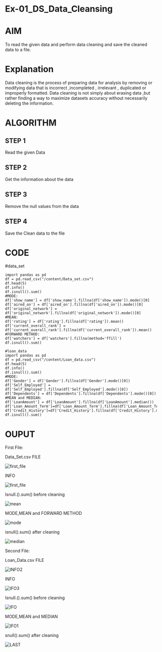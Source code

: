 # Ex-01_DS_Data_Cleansing
# AIM
To read the given data and perform data cleaning and save the cleaned data to a file.

# Explanation
Data cleaning is the process of preparing data for analysis by removing or modifying data that is incorrect ,incompleted , irrelevant , duplicated or improperly formatted. Data cleaning is not simply about erasing data ,but rather finding a way to maximize datasets accuracy without necessarily deleting the information.

# ALGORITHM
## STEP 1
Read the given Data

## STEP 2
Get the information about the data

## STEP 3
Remove the null values from the data

## STEP 4
Save the Clean data to the file

# CODE
#data_set
```
import pandas as pd
df = pd.read_csv("/content/Data_set.csv")
df.head(5)
df.info()
df.isnull().sum()
#MODE:
df['show_name'] = df['show_name'].fillna(df['show_name']).mode()[0]
df['aired_on'] = df['aired_on'].fillna(df['aired_on']).mode()[0]
df['original_network'] = df['original_network'].fillna(df['original_network']).mode()[0]
#MEAN:
df['rating'] = df['rating'].fillna(df['rating']).mean()
df['current_overall_rank'] = df['current_overall_rank'].fillna(df['current_overall_rank']).mean()
#FORWARD METHOD:
df['watchers'] = df['watchers'].fillna(method='ffill')
df.isnull().sum()
```
```
#loan_data
import pandas as pd
df = pd.read_csv("/content/Loan_data.csv")
df.head(5)
df.info()
df.isnull().sum()
#MODE:
df['Gender'] = df['Gender'].fillna(df['Gender'].mode()[0])
df['Self_Employed'] = df['Self_Employed'].fillna(df['Self_Employed'].mode()[0])
df['Dependents'] = df['Dependents'].fillna(df['Dependents'].mode()[0])
#MEAN and MEDIAN:
df['LoanAmount'] = df['LoanAmount'].fillna(df['LoanAmount'].median())
df['Loan_Amount_Term']=df['Loan_Amount_Term'].fillna(df['Loan_Amount_Term'].mean())
df['Credit_History']=df['Credit_History'].fillna(df['Credit_History'].mean())
df.isnull().sum()
```
# OUPUT
First File:

Data_Set.csv FILE

![first_file](https://user-images.githubusercontent.com/120232371/226583239-a9311a6d-0913-412e-bcab-90617ad8d9b6.png)

INFO

![first_file](https://user-images.githubusercontent.com/120232371/226583465-ed36c85d-0f91-4a88-b428-aeb568ce60fd.png)

Isnull.().sum() before cleaning

![mean](https://user-images.githubusercontent.com/120232371/226583961-b1b87123-0266-4fb4-a6b0-8582eb4762a2.png)

MODE,MEAN and FORWARD METHOD

![mode](https://user-images.githubusercontent.com/120232371/226584368-85644a07-d3e9-4246-b851-ef640338f995.png)

isnull().sum() after cleaning

![median](https://user-images.githubusercontent.com/120232371/226584566-de75010a-30c4-470b-aa29-0e91881fa4b2.png)

Second File:

Loan_Data.csv FILE

![INFO2](https://user-images.githubusercontent.com/120232371/226584903-b0babf5e-0571-4ab9-be3d-2b7e4bf634ee.png)

INFO

![IFO3](https://user-images.githubusercontent.com/120232371/226585167-35651463-7bf2-4503-8401-4eb97272c9f4.png)

Isnull.().sum() before cleaning

![IFO](https://user-images.githubusercontent.com/120232371/226585389-d51bf412-28c0-4207-96bd-cae85b69669b.png)

MODE,MEAN and MEDIAN

![IFO1](https://user-images.githubusercontent.com/120232371/226585673-5e57ab79-fe82-4ca7-8156-3368d6ebd357.png)

snull().sum() after cleaning

![LAST](https://user-images.githubusercontent.com/120232371/226585937-b92cd15d-d160-4e12-bb4c-600abbef7957.png)









